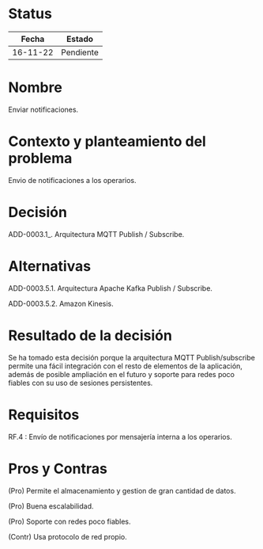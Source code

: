 # Status

| Fecha | Estado |
| --- | --- |
| 16-11-22 | Pendiente |

# Nombre

Enviar notificaciones.

# Contexto y planteamiento del problema

Envio de notificaciones a los operarios.

# Decisión

ADD-0003.1_. Arquitectura MQTT Publish / Subscribe.

# Alternativas

ADD-0003.5.1. Arquitectura Apache Kafka Publish / Subscribe.

ADD-0003.5.2. Amazon Kinesis.

# Resultado de la decisión

Se ha tomado esta decisión porque la arquitectura MQTT Publish/subscribe permite una fácil integración con el resto de elementos de la aplicación, además de posible ampliación en el futuro y soporte para redes poco fiables con su uso de sesiones persistentes.

# Requisitos

RF.4 : Envío de notificaciones por mensajería interna a los operarios.

# Pros y Contras

(Pro) Permite el almacenamiento y gestion de gran cantidad de datos.

(Pro) Buena escalabilidad.

(Pro) Soporte con redes poco fiables.

(Contr) Usa protocolo de red propio.

